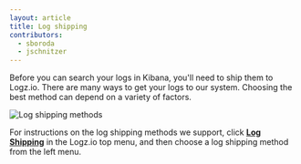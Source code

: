 ```yaml
---
layout: article
title: Log shipping
contributors:
  - sboroda
  - jschnitzer
---
```


Before you can search your logs in Kibana, you'll need to ship them to Logz.io. There are many ways to get your logs to our system. Choosing the best method can depend on a variety of factors.

![Log shipping methods]({{site.baseurl}}/images/log-shipping/log-shipping--filebeat.png)

For instructions on the log shipping methods we support, click [**Log Shipping**](https://app.logz.io/#/dashboard/data-sources/Filebeat) in the Logz.io top menu, and then choose a log shipping method from the left menu.
